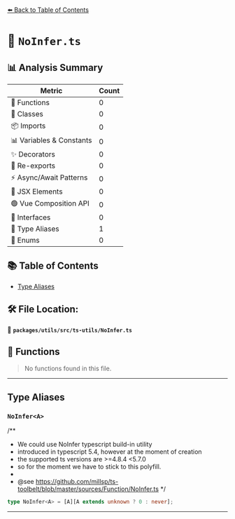 [⬅️ Back to Table of Contents](../../../../index.md)

# 📄 `NoInfer.ts`

## 📊 Analysis Summary

| Metric | Count |
|--------|-------|
| 🔧 Functions | 0 |
| 🧱 Classes | 0 |
| 📦 Imports | 0 |
| 📊 Variables & Constants | 0 |
| ✨ Decorators | 0 |
| 🔄 Re-exports | 0 |
| ⚡ Async/Await Patterns | 0 |
| 💠 JSX Elements | 0 |
| 🟢 Vue Composition API | 0 |
| 📐 Interfaces | 0 |
| 📑 Type Aliases | 1 |
| 🎯 Enums | 0 |

## 📚 Table of Contents

- [Type Aliases](#type-aliases)

## 🛠️ File Location:
📂 **`packages/utils/src/ts-utils/NoInfer.ts`**

## 🔧 Functions

> No functions found in this file.


---

## Type Aliases

### `NoInfer<A>`

/**
 * We could use NoInfer typescript build-in utility
 * introduced in typescript 5.4, however at the moment of creation
 * the supported ts versions are >=4.8.4 <5.7.0
 * so for the moment we have to stick to this polyfill.
 *
 * @see https://github.com/millsp/ts-toolbelt/blob/master/sources/Function/NoInfer.ts
 */

```ts
type NoInfer<A> = [A][A extends unknown ? 0 : never];
```


---